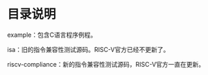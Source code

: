# 目录说明

example：包含C语言程序例程。

isa：旧的指令兼容性测试源码。RISC-V官方已经不更新了。

riscv-compliance：新的指令兼容性测试源码，RISC-V官方一直在更新。